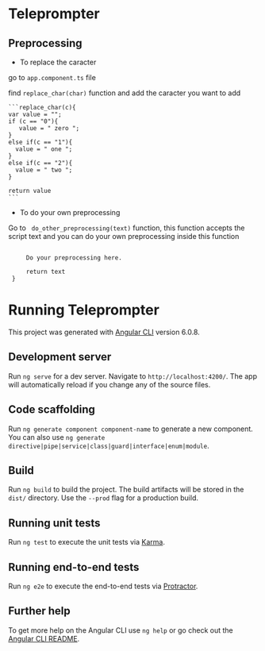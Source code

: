 # Teleprompter


## Preprocessing

- To replace the caracter

go to ```app.component.ts``` file

find ```replace_char(char)``` function and add the caracter you want to add 

    ```replace_char(c){
    var value = "";
    if (c == "0"){
       value = " zero ";
    }
    else if(c == "1"){
      value = " one ";
    }
    else if(c == "2"){
      value = " two ";
    }

    return value
    ```
- To do your own preprocessing 

Go to ``` do_other_preprocessing(text)```  function, this function accepts the script text and you can do your own preprocessing inside this function
 ``` do_other_preprocessing(text){
     
      Do your preprocessing here.
      
      return text
  }

  ```

# Running Teleprompter 
This project was generated with [Angular CLI](https://github.com/angular/angular-cli) version 6.0.8.

## Development server

Run `ng serve` for a dev server. Navigate to `http://localhost:4200/`. The app will automatically reload if you change any of the source files.

## Code scaffolding

Run `ng generate component component-name` to generate a new component. You can also use `ng generate directive|pipe|service|class|guard|interface|enum|module`.

## Build

Run `ng build` to build the project. The build artifacts will be stored in the `dist/` directory. Use the `--prod` flag for a production build.

## Running unit tests

Run `ng test` to execute the unit tests via [Karma](https://karma-runner.github.io).

## Running end-to-end tests

Run `ng e2e` to execute the end-to-end tests via [Protractor](http://www.protractortest.org/).

## Further help

To get more help on the Angular CLI use `ng help` or go check out the [Angular CLI README](https://github.com/angular/angular-cli/blob/master/README.md).
